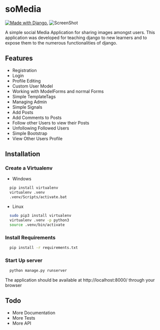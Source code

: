 # soMedia
<a href="http://www.djangoproject.com/"><img src="https://www.djangoproject.com/m/img/badges/djangomade124x25.gif" border="0" alt="Made with Django." title="Made with Django." /></a>
![ScreenShot](/libs/static/images/page-shot.png)

A simple social Media Application for sharing images amongst users. This application was developed for teaching django to new learners and to expose them to the numerous functionalities of django.

## Features
- Registration
- Login
- Profile Editing
- Custom User Model
- Working with ModelForms and normal Forms
- Simple TemplateTags
- Managing Admin
- Simple Signals
- Add Posts
- Add Comments to Posts
- Follow other Users to view their Posts
- Unfollowing Followed Users
- Simple Bootstrap
- View Other Users Profile

## Installation
### Create a Virtualenv
- Windows
```bash
  pip install virtualenv
  virtualenv .venv
  .venv/Scripts/activate.bat
```

- Linux
```bash
  sudo pip3 install virtualenv
  virtualenv .venv -p python3
  source .venv/bin/activate
```

### Install Requirements
```bash
  pip install -r requirements.txt
```

### Start Up server
```bash
  python manage.py runserver
```
The application should be available at http://localhost:8000/ through your browser

## Todo
- More Documentation
- More Tests
- More API
